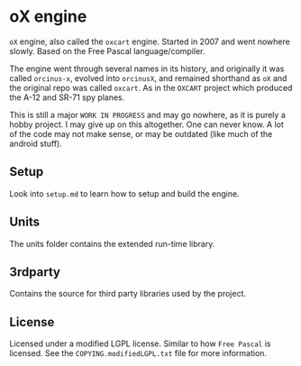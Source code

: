 # oX engine

`oX` engine, also called the `oxcart` engine. Started in 2007 and went nowhere slowly. Based on the Free Pascal language/compiler.

The engine went through several names in its history, and originally it was called `orcinus-x`, evolved into `orcinusX`, and remained shorthand as `oX` and the original repo was called `oxcart`. As in the `OXCART` project which produced the A-12 and SR-71 spy planes.

This is still a major `WORK IN PROGRESS` and may go nowhere, as it is purely a hobby project. I may give up on this altogether. One can never know. A lot of the code may not make sense, or may be outdated (like much of the android stuff).

## Setup

Look into `setup.md` to learn how to setup and build the engine.

## Units

The units folder contains the extended run-time library.

## 3rdparty

Contains the source for third party libraries used by the project.

## License

   Licensed under a modified LGPL license. Similar to how `Free Pascal` is licensed. See the `COPYING.modifiedLGPL.txt` file for more information.
